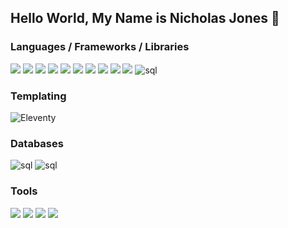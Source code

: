 ## Hello World, My Name is Nicholas Jones 👋

### Languages / Frameworks / Libraries
  <p>
    <img src="https://img.shields.io/badge/HTML5-E34F26?style=for-the-badge&logo=html5&logoColor=white" />  
    <img src="https://img.shields.io/badge/CSS3-1572B6?style=for-the-badge&logo=css3&logoColor=white" />  
    <img src="https://img.shields.io/badge/JavaScript-323330?style=for-the-badge&logo=javascript&logoColor=F7DF1E" /> 
    <img src="https://img.shields.io/badge/Typescript-1591ea?style=for-the-badge&logo=typescript&logoColor=white" />
    <img src="https://img.shields.io/badge/Node%20js-339933?style=for-the-badge&logo=nodedotjs&logoColor=white" /> 
    <img src="https://img.shields.io/badge/Express-white?style=for-the-badge&logo=express&logoColor=darkgreen" />
    <img src="https://img.shields.io/badge/Bootstrap-563D7C?style=for-the-badge&logo=bootstrap&logoColor=white" /> 
    <img src="https://img.shields.io/badge/jQuery-0769AD?style=for-the-badge&logo=jquery&logoColor=white" />
    <img src="https://img.shields.io/badge/Angular-white?style=for-the-badge&logo=angular&logoColor=red" />
    <img src="https://img.shields.io/badge/React-292b2c?style=for-the-badge&logo=react&logoColor=blue" />
    <img alt="sql" src="https://img.shields.io/badge/SQL-005C84?style=for-the-badge&logo=mysql&logoColor=white">  
  </p>
  
### Templating
  <p>
    <img alt='Eleventy' src='https://img.shields.io/badge/Eleventy-100000?style=for-the-badge&logo=Eleventy&logoColor=white&labelColor=black&color=black'/>
  </p>
  
### Databases
  <p>
    <img alt="sql" src="https://img.shields.io/badge/postgresql-1e1e1e?style=for-the-badge&logo=postgresql&logoColor=blue">
    <img alt="sql" src="https://img.shields.io/badge/mongodb-005C84?style=for-the-badge&logo=mongodb&logoColor=green">  
  </p>
  
### Tools
  <p>
    <img src="https://img.shields.io/badge/Netlify-00C7B7?style=for-the-badge&logo=netlify&logoColor=white" />  
    <img src="https://img.shields.io/badge/Heroku-563D7C?style=for-the-badge&logo=heroku&logoColor=white" /> 
    <img src="https://img.shields.io/badge/GitHub-100000?style=for-the-badge&logo=github&logoColor=white" /> 
    <img src="https://img.shields.io/badge/Figma-F24E1E?style=for-the-badge&logo=figma&logoColor=white" /> 
  </p>
